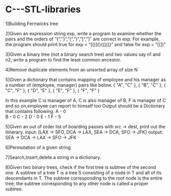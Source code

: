 # C---STL-libraries


1]Building Fernwicks tree


2]Given an expression string exp, write a program to examine whether the pairs and the orders of “{“,”}”,”(“,”)”,”[“,”]” are correct in exp. For example, the program should print true for exp = “[()]{}{[()()]()}” and false for exp = “[(])”

3]Given a binary tree (not a binary search tree) and two values say n1 and n2, write a program to find the least common ancestor.

4]Remove duplicate elements from an unsorted array of size N

5]Given a dictionary that contains mapping of employee and his manager as a number of (employee, manager) pairs like below.
{ "A", "C" },
{ "B", "C" },
{ "C", "F" },
{ "D", "E" },
{ "E", "F" },
{ "F", "F" } 

In this example C is manager of A, 
C is also manager of B, F is manager 
of C and so on,employee can report to himself too
Output should be a Dictionary that contains following.
A - 0  
B - 0
C - 2
D - 0
E - 1
F - 5 

5]Given an out of order list of boarding passes with src -> dest, print out the itinerary.
input: [LAX -> SFO, DCA -> LAX, SEA -> DCA, SFO -> JFK]
output: SEA -> DCA -> LAX -> SFO -> JFK

6]Permutation of a given string

7]Search,Insert,delete a string in a dictionary.

8]Given two binary trees, check if the first tree is subtree of the second one. A subtree of a tree T is a tree S consisting of a node in T and all of its descendants in T. The subtree corresponding to the root node is the entire tree; the subtree corresponding to any other node is called a proper subtree.

